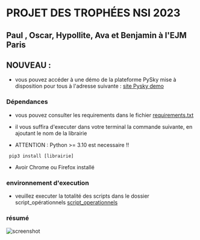 

# PROJET DES TROPHÉES NSI 2023 
## Paul , Oscar, Hypollite, Ava et Benjamin à l'EJM Paris

## NOUVEAU : 
* vous pouvez accéder à une démo de la plateforme PySky mise à disposition pour tous à l'adresse suivante : 
[site Pysky demo](http://93.14.22.225:1025)

###  Dépendances 

* vous pouvez consulter les requirements dans le fichier [requirements.txt](https://github.com/Oscar-T24/PySky/blob/main/requirements.txt)

* il vous suffira d'executer dans votre terminal la commande suivante, en ajoutant le nom de la librairie

* ATTENTION : Python >= 3.10 est necessaire !! 

` pip3 install [librairie]`

* Avoir Chrome ou Firefox installé

### environnement d'execution

* veuillez executer la totalité des scripts dans le dossier script_opérationnels
[script_operationnels](https://github.com/Oscar-T24/Trophees-NSI-2023/tree/main/scripts%20op%C3%A9rationnels)

### résumé

![screenshot](/capture.png)
